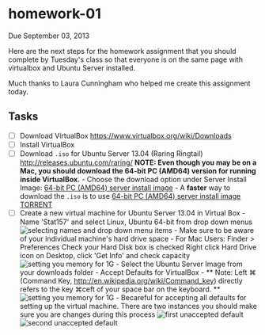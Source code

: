 homework-01
===========

Due September 03, 2013

Here are the next steps for the homework assignment that you should complete by Tuesday's class so that everyone is on the same page with virtualbox and Ubuntu Server installed.

Much thanks to Laura Cunningham who helped me create this assignment today.

Tasks
-----

- [ ] Download VirtualBox https://www.virtualbox.org/wiki/Downloads
- [ ] Install VirtualBox
- [ ] Download `.iso` for Ubuntu Server 13.04 (Raring Ringtail) http://releases.ubuntu.com/raring/
      **NOTE: Even though you may be on a Mac, you should download the 64-bit PC (AMD64) version for running inside VirtualBox.**
      - Choose the download option under Server Install Image: [64-bit PC (AMD64) server install image](http://releases.ubuntu.com/raring/ubuntu-13.04-server-amd64.iso)
      - A **faster** way to download the `.iso` is to use [64-bit PC (AMD64) server install image TORRENT](http://releases.ubuntu.com/raring/ubuntu-13.04-server-amd64.iso.torrent)
- [ ] Create a new virtual machine for Ubuntu Server 13.04 in Virtual Box
      - Name 'Stat157' and select Linux, Ubuntu 64-bit from drop down menus
      ![selecting names and drop down menu items](https://raw.github.com/lauraccunningham/homework-01/master/images/1%20creatingComputerInVirtualBox.stat157.png)
      - Make sure to be aware of your individual machine's hard drive space
            - For Mac Users:  Finder > Preferences
                              Check your Hard Disk box is checked
                              Right click Hard Drive icon on Desktop, click 'Get Info' and check capacity
      ![setting you memory for 1G](https://raw.github.com/lauraccunningham/homework-01/master/images/2%20increaseTo1GofData.png)
      - Select the Ubuntu Server Image from your downloads folder
      - Accept Defaults for VirtualBox
      - ** Note:  Left ⌘ (Command Key, http://en.wikipedia.org/wiki/Command_key) directly refers to the key ⌘ceft of your space bar on the keyboard. **
      ![setting you memory for 1G](https://raw.github.com/lauraccunningham/homework-01/master/images/3%20importantToLKnowAbout.virtualBoxAutoCaptureFeature%20hitLeftCommandToReleaseMouseAndKeyBoard.png)
            - Becareful for accepting all defaults for setting up the virtual machine.  There are two instances you should make sure you are changes during this process
                  ![first unaccepted default](https://raw.github.com/lauraccunningham/homework-01/master/images/4%20doNotAcceptDefault.time1.png)
                  ![second unaccepted default](https://raw.github.com/lauraccunningham/homework-01/master/images/5%20changeDefault,%20time2.png)
